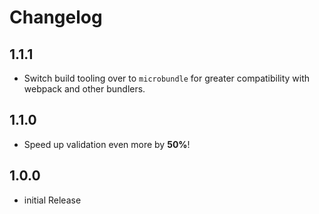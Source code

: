 # Changelog

## 1.1.1

- Switch build tooling over to `microbundle` for greater compatibility with
  webpack and other bundlers.

## 1.1.0

- Speed up validation even more by **50%**!

## 1.0.0

- initial Release
